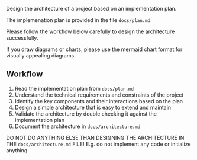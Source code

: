 Design the architecture of a project based on an implementation plan.

The implemenation plan is provided in the file `docs/plan.md`.

Please follow the workflow below carefully to design the architecture successfully.

If you draw diagrams or charts, please use the mermaid chart format for visually appealing diagrams.

## Workflow

1. Read the implementation plan from `docs/plan.md`
2. Understand the technical requirements and constraints of the project
3. Identify the key components and their interactions based on the plan
4. Design a simple architecture that is easy to extend and maintain
5. Validate the architecture by double checking it against the implementation plan
6. Document the architecture in `docs/architecture.md`

DO NOT DO ANYTHING ELSE THAN DESIGNING THE ARCHITECTURE IN THE `docs/architecture.md` FILE! E.g. do not implement any code or initialize anything.
